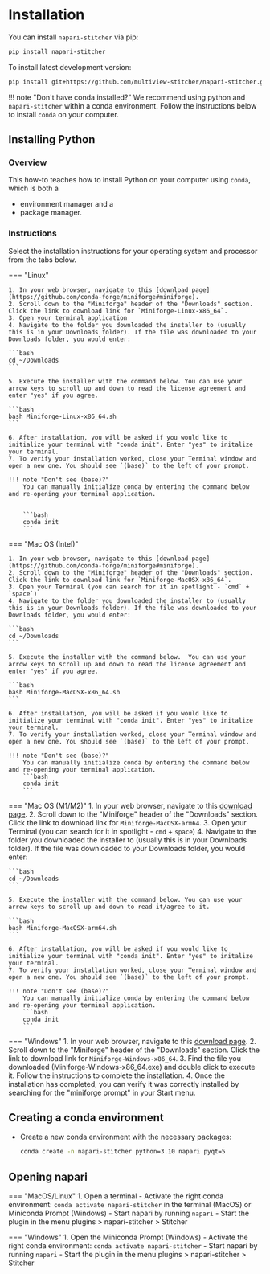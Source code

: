 # Installation

You can install `napari-stitcher` via pip:

```bash
pip install napari-stitcher
```

To install latest development version:
```bash
pip install git+https://github.com/multiview-stitcher/napari-stitcher.git
```

!!! note "Don't have conda installed?"
    We recommend using python and `napari-stitcher` within a conda environment. Follow the instructions below to install `conda` on your computer.

## Installing Python

### Overview
This how-to teaches how to install Python on your computer using `conda`, which is both a

- environment manager and a
- package manager.


### Instructions

Select the installation instructions for your operating system and processor from the tabs below.

=== "Linux"

    1. In your web browser, navigate to this [download page](https://github.com/conda-forge/miniforge#miniforge).
    2. Scroll down to the "Miniforge" header of the "Downloads" section. Click the link to download link for `Miniforge-Linux-x86_64`.
    3. Open your terminal application
    4. Navigate to the folder you downloaded the installer to (usually this is in your Downloads folder). If the file was downloaded to your Downloads folder, you would enter:

    ```bash
    cd ~/Downloads
    ```   

    5. Execute the installer with the command below. You can use your arrow keys to scroll up and down to read the license agreement and enter "yes" if you agree.

    ```bash
    bash Miniforge-Linux-x86_64.sh
    ```

    6. After installation, you will be asked if you would like to initialize your terminal with "conda init". Enter "yes" to initalize your terminal.
    7. To verify your installation worked, close your Terminal window and open a new one. You should see `(base)` to the left of your prompt.

    !!! note "Don't see (base)?"
        You can manually initialize conda by entering the command below and re-opening your terminal application.


        ```bash
        conda init
        ```

=== "Mac OS (Intel)"

    1. In your web browser, navigate to this [download page](https://github.com/conda-forge/miniforge#miniforge).
    2. Scroll down to the "Miniforge" header of the "Downloads" section. Click the link to download link for `Miniforge-MacOSX-x86_64`.
    3. Open your Terminal (you can search for it in spotlight - `cmd` + `space`)
    4. Navigate to the folder you downloaded the installer to (usually this is in your Downloads folder). If the file was downloaded to your Downloads folder, you would enter:

    ```bash
    cd ~/Downloads
    ```
    
    5. Execute the installer with the command below.  You can use your arrow keys to scroll up and down to read the license agreement and enter "yes" if you agree.

    ```bash
    bash Miniforge-MacOSX-x86_64.sh
    ```

    6. After installation, you will be asked if you would like to initialize your terminal with "conda init". Enter "yes" to initalize your terminal.   
    7. To verify your installation worked, close your Terminal window and open a new one. You should see `(base)` to the left of your prompt.
    
    !!! note "Don't see (base)?"
        You can manually initialize conda by entering the command below and re-opening your terminal application.
        ```bash
        conda init
        ```


=== "Mac OS (M1/M2)"
    1. In your web browser, navigate to this [download page](https://github.com/conda-forge/miniforge#miniforge).
    2. Scroll down to the "Miniforge" header of the "Downloads" section. Click the link to download link for `Miniforge-MacOSX-arm64`.
    3. Open your Terminal (you can search for it in spotlight - `cmd` + `space`)
    4. Navigate to the folder you downloaded the installer to (usually this is in your Downloads folder). If the file was downloaded to your Downloads folder, you would enter:

    ```bash
    cd ~/Downloads
    ```
    
    5. Execute the installer with the command below. You can use your arrow keys to scroll up and down to read it/agree to it.

    ```bash
    bash Miniforge-MacOSX-arm64.sh
    ```
    
    6. After installation, you will be asked if you would like to initialize your terminal with "conda init". Enter "yes" to initalize your terminal. 
    7. To verify your installation worked, close your Terminal window and open a new one. You should see `(base)` to the left of your prompt.

    !!! note "Don't see (base)?"
        You can manually initialize conda by entering the command below and re-opening your terminal application.
        ```bash
        conda init
        ```

=== "Windows"
    1. In your web browser, navigate to this [download page](https://github.com/conda-forge/miniforge#miniforge).
    2. Scroll down to the "Miniforge" header of the "Downloads" section. Click the link to download link for `Miniforge-Windows-x86_64`.
    3. Find the file you downloaded (Miniforge-Windows-x86_64.exe) and double click to execute it. Follow the instructions to complete the installation.
    4. Once the installation has completed, you can verify it was correctly installed by searching for the "miniforge prompt" in your Start menu.


## Creating a conda environment

- Create a new conda environment with the necessary packages:

    ```bash
    conda create -n napari-stitcher python=3.10 napari pyqt=5
    ```

## Opening napari

=== "MacOS/Linux"
    1. Open a terminal
    - Activate the right conda environment: `conda activate napari-stitcher` in the terminal (MacOS) or Miniconda Prompt (Windows)
    - Start napari by running `napari`
    - Start the plugin in the menu plugins > napari-stitcher > Stitcher

=== "Windows"
    1. Open the Miniconda Prompt (Windows)
    - Activate the right conda environment: `conda activate napari-stitcher`
    - Start napari by running `napari`
    - Start the plugin in the menu plugins > napari-stitcher > Stitcher